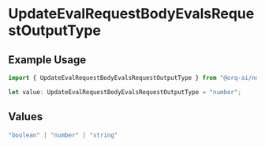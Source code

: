 # UpdateEvalRequestBodyEvalsRequestOutputType

## Example Usage

```typescript
import { UpdateEvalRequestBodyEvalsRequestOutputType } from "@orq-ai/node/models/operations";

let value: UpdateEvalRequestBodyEvalsRequestOutputType = "number";
```

## Values

```typescript
"boolean" | "number" | "string"
```